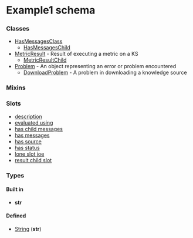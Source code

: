 
# Example1 schema





### Classes

 * [HasMessagesClass](HasMessagesClass.md)
     * [HasMessagesChild](HasMessagesChild.md)
 * [MetricResult](MetricResult.md) - Result of executing a metric on a KS
     * [MetricResultChild](MetricResultChild.md)
 * [Problem](Problem.md) - An object representing an error or problem encountered
     * [DownloadProblem](DownloadProblem.md) - A problem in downloading a knowledge source

### Mixins


### Slots

 * [description](description.md)
 * [evaluated using](evaluated_using.md)
 * [has child messages](has_child_messages.md)
 * [has messages](has_messages.md)
 * [has source](has_source.md)
 * [has status](has_status.md)
 * [lone slot joe](lone_slot_joe.md)
 * [result child slot](result_child_slot.md)

### Types


#### Built in

 * **str**

#### Defined

 * [String](types/String.md)  (**str**) 
